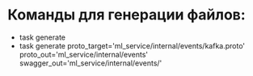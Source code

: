 # Команды для генерации файлов:
 - task generate
 - task generate proto_target='ml_service/internal/events/kafka.proto' proto_out='ml_service/internal/events' swagger_out='ml_service/internal/events/'
